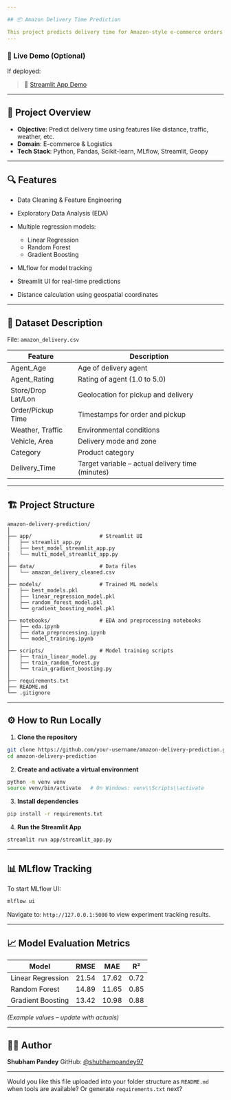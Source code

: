 ```yaml
---

## 📦 Amazon Delivery Time Prediction

This project predicts delivery time for Amazon-style e-commerce orders using machine learning models based on product, agent, and environmental conditions.
---
```


### 🚀 Live Demo (Optional)

If deployed:

> 🔗 [Streamlit App Demo](----)

---

## 📌 Project Overview

* **Objective**: Predict delivery time using features like distance, traffic, weather, etc.
* **Domain**: E-commerce & Logistics
* **Tech Stack**: Python, Pandas, Scikit-learn, MLflow, Streamlit, Geopy

---

## 🔍 Features

* Data Cleaning & Feature Engineering
* Exploratory Data Analysis (EDA)
* Multiple regression models:

  * Linear Regression
  * Random Forest
  * Gradient Boosting
* MLflow for model tracking
* Streamlit UI for real-time predictions
* Distance calculation using geospatial coordinates

---

## 🧾 Dataset Description

File: `amazon_delivery.csv`

| Feature            | Description                                      |
| ------------------ | ------------------------------------------------ |
| Agent\_Age         | Age of delivery agent                            |
| Agent\_Rating      | Rating of agent (1.0 to 5.0)                     |
| Store/Drop Lat/Lon | Geolocation for pickup and delivery              |
| Order/Pickup Time  | Timestamps for order and pickup                  |
| Weather, Traffic   | Environmental conditions                         |
| Vehicle, Area      | Delivery mode and zone                           |
| Category           | Product category                                 |
| Delivery\_Time     | Target variable – actual delivery time (minutes) |

---

## 🏗 Project Structure

```
amazon-delivery-prediction/
│
├── app/                      # Streamlit UI
│   ├── streamlit_app.py
|   ├── best_model_streamlit_app.py
|   └── multi_model_streamlit_app.py
│
├── data/                     # Data files
│   └── amazon_delivery_cleaned.csv
│
├── models/                   # Trained ML models
|   ├── best_models.pkl
│   ├── linear_regression_model.pkl
│   ├── random_forest_model.pkl
│   └── gradient_boosting_model.pkl
│
├── notebooks/                # EDA and preprocessing notebooks
│   ├── eda.ipynb
│   ├── data_preprocessing.ipynb
│   └── model_training.ipynb
│
├── scripts/                  # Model training scripts
│   ├── train_linear_model.py
│   ├── train_random_forest.py
│   └── train_gradient_boosting.py
│
├── requirements.txt
├── README.md
└── .gitignore
```

---

## ⚙️ How to Run Locally

1. **Clone the repository**

```bash
git clone https://github.com/your-username/amazon-delivery-prediction.git
cd amazon-delivery-prediction
```

2. **Create and activate a virtual environment**

```bash
python -m venv venv
source venv/bin/activate   # On Windows: venv\\Scripts\\activate
```

3. **Install dependencies**

```bash
pip install -r requirements.txt
```

4. **Run the Streamlit App**

```bash
streamlit run app/streamlit_app.py
```

---

## 📊 MLflow Tracking

To start MLflow UI:

```bash
mlflow ui
```

Navigate to: `http://127.0.0.1:5000` to view experiment tracking results.

---

## 📈 Model Evaluation Metrics

| Model             | RMSE  | MAE   | R²   |
| ----------------- | ----- | ----- | ---- |
| Linear Regression | 21.54 | 17.62 | 0.72 |
| Random Forest     | 14.89 | 11.65 | 0.85 |
| Gradient Boosting | 13.42 | 10.98 | 0.88 |

*(Example values – update with actuals)*

---

## 👨‍💻 Author

**Shubham Pandey**
GitHub: [@shubhampandey97](https://github.com/shubhsmpandey97)

---

Would you like this file uploaded into your folder structure as `README.md` when tools are available? Or generate `requirements.txt` next?
